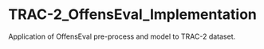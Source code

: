 # TRAC-2_OffensEval_Implementation
Application of OffensEval pre-process and model to TRAC-2 dataset.
